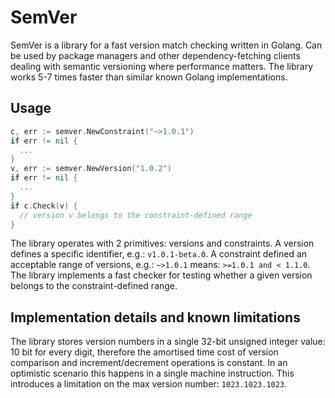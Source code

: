 # SemVer

SemVer is a library for a fast version match checking written in Golang. Can be used by package managers and other dependency-fetching clients dealing with semantic versioning where performance matters. The library works 5-7 times faster than similar known Golang implementations.

## Usage

```go
c, err := semver.NewConstraint("~>1.0.1")
if err != nil {
  ...
}
v, err := semver.NewVersion("1.0.2")
if err != nil {
  ...
}
if c.Check(v) {
  // version v belongs to the constraint-defined range
}
```

The library operates with 2 primitives: versions and constraints. A version defines a specific identifier, e.g.: `v1.0.1-beta.0`. A constraint defined an acceptable range of versions, e.g.: `~>1.0.1` means: `>=1.0.1 and < 1.1.0`. The library implements a fast checker for testing whether a given version belongs to the constraint-defined range.

## Implementation details and known limitations

The library stores version numbers in a single 32-bit unsigned integer value: 10 bit for every digit, therefore the amortised time cost of version comparison and increment/decrement operations is constant. In an optimistic scenario this happens in a single machine instruction. This introduces a limitation on the max version number: `1023.1023.1023`.
